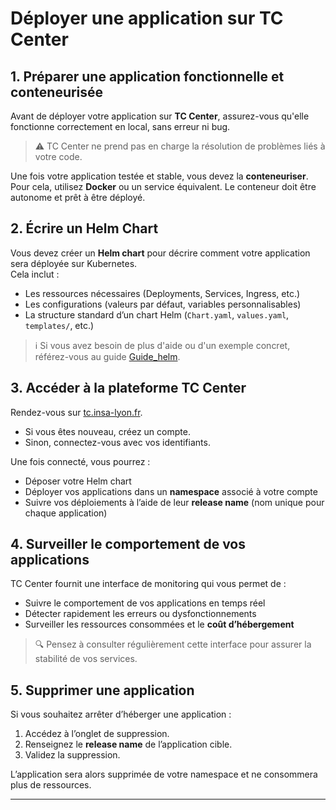 # Déployer une application sur TC Center

## 1. Préparer une application fonctionnelle et conteneurisée

Avant de déployer votre application sur **TC Center**, assurez-vous qu'elle fonctionne correctement en local, sans erreur ni bug.  
> ⚠️ TC Center ne prend pas en charge la résolution de problèmes liés à votre code.

Une fois votre application testée et stable, vous devez la **conteneuriser**.  
Pour cela, utilisez **Docker** ou un service équivalent. Le conteneur doit être autonome et prêt à être déployé.

## 2. Écrire un Helm Chart

Vous devez créer un **Helm chart** pour décrire comment votre application sera déployée sur Kubernetes.  
Cela inclut :
- Les ressources nécessaires (Deployments, Services, Ingress, etc.)
- Les configurations (valeurs par défaut, variables personnalisables)
- La structure standard d’un chart Helm (`Chart.yaml`, `values.yaml`, `templates/`, etc.)


> ℹ️ Si vous avez besoin de plus d'aide ou d'un exemple concret, référez-vous au guide [Guide_helm](https://github.com/CharlesBouquet1011/TC_Center/blob/main/docs/utilisateur/Guide_helm.md).

## 3. Accéder à la plateforme TC Center

Rendez-vous sur [tc.insa-lyon.fr](https://tc.insa-lyon.fr).

- Si vous êtes nouveau, créez un compte.
- Sinon, connectez-vous avec vos identifiants.

Une fois connecté, vous pourrez :
- Déposer votre Helm chart
- Déployer vos applications dans un **namespace** associé à votre compte
- Suivre vos déploiements à l’aide de leur **release name** (nom unique pour chaque application)

## 4. Surveiller le comportement de vos applications

TC Center fournit une interface de monitoring qui vous permet de :
- Suivre le comportement de vos applications en temps réel
- Détecter rapidement les erreurs ou dysfonctionnements
- Surveiller les ressources consommées et le **coût d’hébergement**

> 🔍 Pensez à consulter régulièrement cette interface pour assurer la stabilité de vos services.

## 5. Supprimer une application

Si vous souhaitez arrêter d’héberger une application :
1. Accédez à l’onglet de suppression.
2. Renseignez le **release name** de l’application cible.
3. Validez la suppression.

L’application sera alors supprimée de votre namespace et ne consommera plus de ressources.

---
